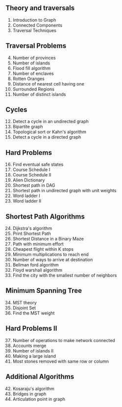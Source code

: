 ## Theory and traversals

1. Introduction to Graph
2. Connected Components
3. Traversal Techniques

## Traversal Problems

4. Number of provinces
5. Number of islands
6. Flood fill algorithm
7. Number of enclaves
8. Rotten Oranges
9. Distance of nearest cell having one
10. Surrounded Regions
11. Number of distinct islands

## Cycles

12. Detect a cycle in an undirected graph
13. Bipartite graph
14. Topological sort or Kahn's algorithm
15. Detect a cycle in a directed graph

## Hard Problems

16. Find eventual safe states
17. Course Schedule I
18. Course Schedule II
19. Alien Dictionary
20. Shortest path in DAG
21. Shortest path in undirected graph with unit weights
22. Word ladder I
23. Word ladder II

## Shortest Path Algorithms

24. Dijkstra's algorithm
25. Print Shortest Path
26. Shortest Distance in a Binary Maze
27. Path with minimum effort
28. Cheapest flight within K stops
29. Minimum multiplications to reach end
30. Number of ways to arrive at destination
31. Bellman ford algorithm
32. Floyd warshall algorithm
33. Find the city with the smallest number of neighbors

## Minimum Spanning Tree

34. MST theory
35. Disjoint Set
36. Find the MST weight

## Hard Problems II

37. Number of operations to make network connected
38. Accounts merge
39. Number of islands II
40. Making a large island
41. Most stones removed with same row or column

## Additional Algorithms

42. Kosaraju's algorithm
43. Bridges in graph
44. Articulation point in graph